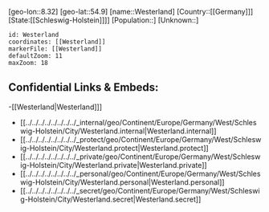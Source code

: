 ﻿---
location: [54.9,8.32]
mapzoom: [7,12] 
mapmarker: city 
type: City
tags:
- geo/City


SpocWebEntityId: 35572
isDeleted: false
confidential: public

---
[geo-lon::8.32]
[geo-lat::54.9]
[name::Westerland]
[Country::[[Germany]]]
[State:[[Schleswig-Holstein]]]]
[Population::]
[Unknown::]


```leaflet
id: Westerland
coordinates: [[Westerland]]
markerFile: [[Westerland]]
defaultZoom: 11 
maxZoom: 18
```


## Confidential Links & Embeds: 
-[[Westerland|Westerland]]] 
- [[../../../../../../../../_internal/geo/Continent/Europe/Germany/West/Schleswig-Holstein/City/Westerland.internal|Westerland.internal]] 
- [[../../../../../../../../_protect/geo/Continent/Europe/Germany/West/Schleswig-Holstein/City/Westerland.protect|Westerland.protect]] 
- [[../../../../../../../../_private/geo/Continent/Europe/Germany/West/Schleswig-Holstein/City/Westerland.private|Westerland.private]] 
- [[../../../../../../../../_personal/geo/Continent/Europe/Germany/West/Schleswig-Holstein/City/Westerland.personal|Westerland.personal]] 
- [[../../../../../../../../_secret/geo/Continent/Europe/Germany/West/Schleswig-Holstein/City/Westerland.secret|Westerland.secret]] 

